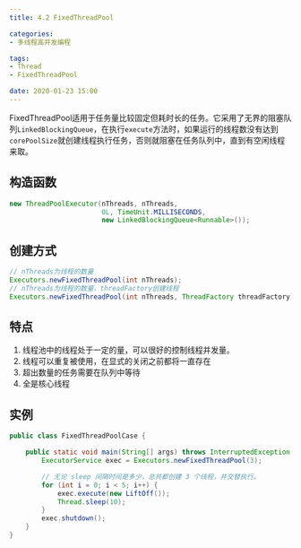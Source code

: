 ```yaml
---
title: 4.2 FixedThreadPool

categories:
- 多线程高并发编程

tags:
- Thread
- FixedThreadPool

date: 2020-01-23 15:00
---
```

FixedThreadPool适用于任务量比较固定但耗时长的任务。它采用了无界的阻塞队列`LinkedBlockingQueue`，在执行`execute`方法时，如果运行的线程数没有达到`corePoolSize`就创建线程执行任务，否则就阻塞在任务队列中，直到有空闲线程来取。

## 构造函数
```java
new ThreadPoolExecutor(nThreads, nThreads, 
                       0L, TimeUnit.MILLISECONDS, 
                       new LinkedBlockingQueue<Runnable>());
```

## 创建方式
```java
// nThreads为线程的数量
Executors.newFixedThreadPool(int nThreads);
// nThreads为线程的数量，threadFactory创建线程
Executors.newFixedThreadPool(int nThreads, ThreadFactory threadFactory);
```
## 特点
1. 线程池中的线程处于一定的量，可以很好的控制线程并发量。
1. 线程可以重复被使用，在显式的关闭之前都将一直存在
1. 超出数量的任务需要在队列中等待
1. 全是核心线程

## 实例
```java
public class FixedThreadPoolCase {

    public static void main(String[] args) throws InterruptedException {
        ExecutorService exec = Executors.newFixedThreadPool(3);

        // 无论 sleep 间隔时间是多少，总共都创建 3 个线程，并交替执行。
        for (int i = 0; i < 5; i++) {
            exec.execute(new LiftOff());
            Thread.sleep(10);
        }
        exec.shutdown();
    }
}
```